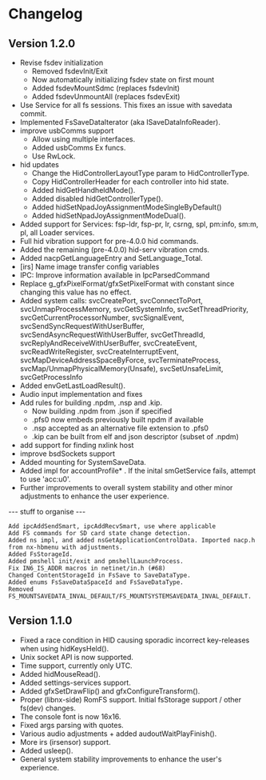 # Changelog

## Version 1.2.0
* Revise fsdev initialization
  * Removed fsdevInit/Exit
  * Now automatically initializing fsdev state on first mount
  * Added fsdevMountSdmc (replaces fsdevInit)
  * Added fsdevUnmountAll (replaces fsdevExit)
* Use Service for all fs sessions. This fixes an issue with savedata commit.
* Implemented FsSaveDataIterator (aka ISaveDataInfoReader).
* improve usbComms support
  * Allow using multiple interfaces.
  * Added usbComms Ex funcs.
  * Use RwLock.
* hid updates
  * Change the HidControllerLayoutType param to HidControllerType.
  * Copy HidControllerHeader for each controller into hid state.
  * Added hidGetHandheldMode().
  * Added disabled hidGetControllerType().
  * Added hidSetNpadJoyAssignmentModeSingleByDefault()
  * Added hidSetNpadJoyAssignmentModeDual().
* Added support for Services: fsp-ldr, fsp-pr, lr, csrng, spl, pm:info, sm:m, pl, all Loader services.
* Full hid vibration support for pre-4.0.0 hid commands.
* Added the remaining (pre-4.0.0) hid-serv vibration cmds.
* Added nacpGetLanguageEntry and SetLanguage_Total.
* [irs] Name image transfer config variables
* IPC: Improve information available in IpcParsedCommand
* Replace g_gfxPixelFormat/gfxSetPixelFormat with constant since changing this value has no effect.
* Added system calls: svcCreatePort, svcConnectToPort, svcUnmapProcessMemory, svcGetSystemInfo, svcSetThreadPriority, svcGetCurrentProcessorNumber, svcSignalEvent, svcSendSyncRequestWithUserBuffer, svcSendAsyncRequestWithUserBuffer, svcGetThreadId, svcReplyAndReceiveWithUserBuffer, svcCreateEvent, svcReadWriteRegister, svcCreateInterruptEvent, svcMapDeviceAddressSpaceByForce, svcTerminateProcess, svcMap/UnmapPhysicalMemory(Unsafe), svcSetUnsafeLimit, svcGetProcessInfo
* Added envGetLastLoadResult().
* Audio input implementation and fixes
* Add rules for building .npdm, .nsp and .kip.
  * Now building .npdm from .json if specified
  * .pfs0 now embeds previously built npdm if available
  * .nsp accepted as an alternative file extension to .pfs0
  * .kip can be built from elf and json descriptor (subset of .npdm)
* add support for finding nxlink host
* improve bsdSockets support
* Added mounting for SystemSaveData.
* Added impl for accountProfile* . If the  inital smGetService fails, attempt to use 'acc:u0'.
* Further improvements to overall system stability and other minor adjustments to enhance the user experience.

--- stuff to organise ---

    Add ipcAddSendSmart, ipcAddRecvSmart, use where applicable
    Add FS commands for SD card state change detection.
    Added ns impl, and added nsGetApplicationControlData. Imported nacp.h from nx-hbmenu with adjustments.
    Added FsStorageId.
    Added pmshell init/exit and pmshellLaunchProcess.
    Fix IN6_IS_ADDR macros in netinet/in.h (#68)
    Changed ContentStorageId in FsSave to SaveDataType.
    Added enums FsSaveDataSpaceId and FsSaveDataType.
    Removed FS_MOUNTSAVEDATA_INVAL_DEFAULT/FS_MOUNTSYSTEMSAVEDATA_INVAL_DEFAULT.
 
 
## Version 1.1.0

* Fixed a race condition in HID causing sporadic incorrect key-releases when using hidKeysHeld().
* Unix socket API is now supported.
* Time support, currently only UTC.
* Added hidMouseRead().
* Added settings-services support.
* Added gfxSetDrawFlip() and gfxConfigureTransform().
* Proper (libnx-side) RomFS support. Initial fsStorage support / other fs(dev) changes.
* The console font is now 16x16.
* Fixed args parsing with quotes.
* Various audio adjustments + added audoutWaitPlayFinish().
* More irs (irsensor) support.
* Added usleep().
* General system stability improvements to enhance the user's experience.
